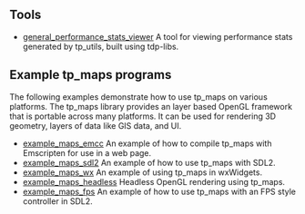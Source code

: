 ## Tools
* [general_performance_stats_viewer](https://github.com/tdp-libs/general_performance_stats_viewer) A
tool for viewing performance stats generated by tp_utils, built using tdp-libs.

## Example tp_maps programs
The following examples demonstrate how to use tp_maps on various platforms. The tp_maps library 
provides an layer based OpenGL framework that is portable across many platforms. It can be used for 
rendering 3D geometry, layers of data like GIS data, and UI.

* [example_maps_emcc](https://github.com/tdp-libs/example_maps_emcc) An example of how to compile
tp_maps with Emscripten for use in a web page. 
* [example_maps_sdl2](https://github.com/tdp-libs/example_maps_sdl2) An example of how to use 
tp_maps with SDL2. 
* [example_maps_wx](https://github.com/tdp-libs/example_maps_wx) An example of using tp_maps in 
wxWidgets. 
* [example_maps_headless](https://github.com/tdp-libs/example_maps_headless) Headless OpenGL 
rendering using tp_maps. 
* [example_maps_fps](https://github.com/tdp-libs/example_maps_fps) An example of how to use tp_maps 
with an FPS style controller in SDL2. 
